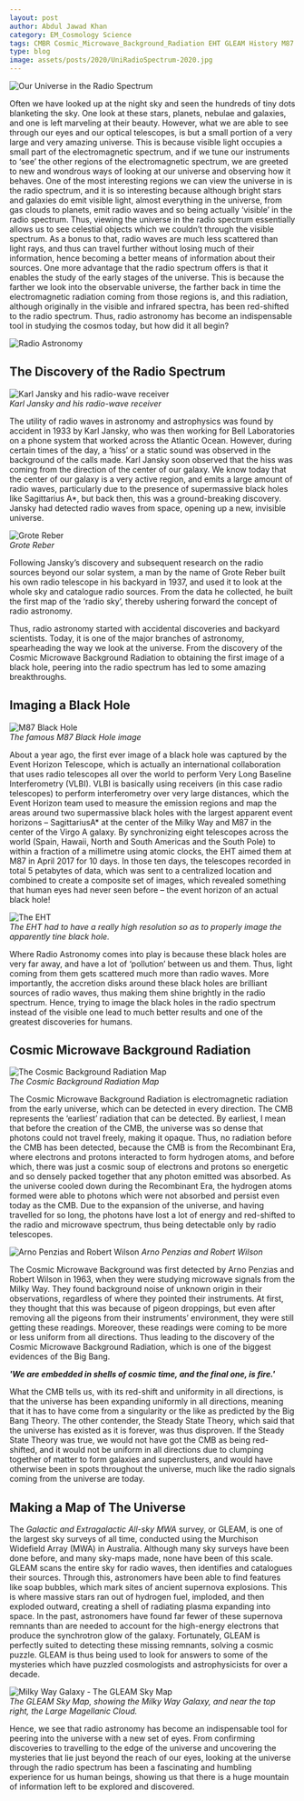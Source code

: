 ```yaml
---
layout: post
author: Abdul Jawad Khan
category: EM_Cosmology Science
tags: CMBR Cosmic_Microwave_Background_Radiation EHT GLEAM History M87 Radio_Spectrum Science
type: blog
image: assets/posts/2020/UniRadioSpectrum-2020.jpg
---
```

![Our Universe in the Radio Spectrum](../assets/posts/2020/UniRadioSpectrum-2020.jpg)

Often we have looked up at the night sky and seen the hundreds of tiny dots blanketing the sky. One look at these stars, planets, nebulae and galaxies, and one is left marveling at their beauty. However, what we are able to see through our eyes and our optical telescopes, is but a small portion of a very large and very amazing universe. This is because visible light occupies a small part of the electromagnetic spectrum, and if we tune our instruments to ‘see’ the other regions of the electromagnetic spectrum, we are greeted to new and wondrous ways of looking at our universe and observing how it behaves. One of the most interesting regions we can view the universe in is the radio spectrum, and it is so interesting because although bright stars and galaxies do emit visible light, almost everything in the universe, from gas clouds to planets, emit radio waves and so being actually ‘visible’ in the radio spectrum. Thus, viewing the universe in the radio spectrum essentially allows us to see celestial objects which we couldn’t through the visible spectrum. As a bonus to that, radio waves are much less scattered than light rays, and thus can travel further without losing much of their information, hence becoming a better means of information about their sources. One more advantage that the radio spectrum offers is that it enables the study of the early stages of the universe. This is because the farther we look into the observable universe, the farther back in time the electromagnetic radiation coming from those regions is, and this radiation, although originally in the visible and infrared spectra, has been red-shifted to the radio spectrum. Thus, radio astronomy has become an indispensable tool in studying the cosmos today, but how did it all begin?

![Radio Astronomy](https://i.imgur.com/fZyLkaVh.png)

## The Discovery of the Radio Spectrum

![Karl Jansky and his radio-wave receiver](https://i.imgur.com/Sqg8QRCm.png)\
*Karl Jansky and his radio-wave receiver*

The utility of radio waves in astronomy and astrophysics was found by accident in 1933 by Karl Jansky, who was then working for Bell Laboratories on a phone system that worked across the Atlantic Ocean. However, during certain times of the day, a ‘hiss’ or a static sound was observed in the background of the calls made. Karl Jansky soon observed that the hiss was coming from the direction of the center of our galaxy. We know today that the center of our galaxy is a very active region, and emits a large amount of radio waves, particularly due to the presence of supermassive black holes like Sagittarius A*, but back then, this was a ground-breaking discovery. Jansky had detected radio waves from space, opening up a new, invisible universe.

![Grote Reber](https://i.imgur.com/NhQWWHfh.png)\
*Grote Reber*

Following Jansky’s discovery and subsequent research on the radio sources beyond our solar system, a man by the name of Grote Reber built his own radio telescope in his backyard in 1937, and used it to look at the whole sky and catalogue radio sources. From the data he collected, he built the first map of the ‘radio sky’, thereby ushering forward the concept of radio astronomy.

Thus, radio astronomy started with accidental discoveries and backyard scientists. Today, it is one of the major branches of astronomy, spearheading the way we look at the universe. From the discovery of the Cosmic Microwave Background Radiation to obtaining the first image of a black hole, peering into the radio spectrum has led to some amazing breakthroughs.

## Imaging a Black Hole

![M87 Black Hole](https://i.imgur.com/8Hlo75mh.png)\
*The famous M87 Black Hole image*

About a year ago, the first ever image of a black hole was captured by the Event Horizon Telescope, which is actually an international collaboration that uses radio telescopes all over the world to perform Very Long Baseline Interferometry (VLBI).  VLBI is basically using receivers (in this case radio telescopes) to perform interferometry over very large distances, which the Event Horizon team used to measure the emission regions and map the areas around two supermassive black holes with the largest apparent event horizons – SagittariusA* at the center of the Milky Way and M87 in the center of the Virgo A galaxy. By synchronizing eight telescopes across the world (Spain, Hawaii, North and South Americas and the South Pole) to within a fraction of a millimetre using atomic clocks, the EHT aimed them at M87 in April 2017 for 10 days. In those ten days, the telescopes recorded in total 5 petabytes of data, which was sent to a centralized location and combined to create a composite set of images, which revealed something that human eyes had never seen before –  the event horizon of an actual black hole!

![The EHT](https://i.imgur.com/IrZUPlBh.png)\
*The EHT had to have a really high resolution so as to properly image the apparently tine black hole.*

Where Radio Astronomy comes into play is because these black holes are very far away, and have a lot of ‘pollution’ between us and them. Thus, light coming from them gets scattered much more than radio waves. More importantly, the accretion disks around these black holes are brilliant sources of radio waves, thus making them shine brightly in the radio spectrum. Hence, trying to image the black holes in the radio spectrum instead of the visible one lead to much better results and one of the greatest discoveries for humans.

## Cosmic Microwave Background Radiation

![The Cosmic Background Radiation Map](https://i.imgur.com/iSI8MDgh.png)\
*The Cosmic Background Radiation Map*

The Cosmic Microwave Background Radiation is electromagnetic radiation from the early universe, which can be detected in every direction. The CMB represents the ‘earliest’ radiation that can be detected. By earliest, I mean that before the creation of the CMB, the universe was so dense that photons could not travel freely, making it opaque. Thus, no radiation before the CMB has been detected, because the CMB is from the Recombinant Era, where electrons and protons interacted to form hydrogen atoms, and before which, there was just a cosmic soup of electrons and protons so energetic and so densely packed together that any photon emitted was absorbed. As the universe cooled down during the Recombinant Era, the hydrogen atoms formed were able to photons which were not absorbed and persist even today as the CMB. Due to the expansion of the universe, and having travelled for so long, the photons have lost a lot of energy and red-shifted to the radio and microwave spectrum, thus being detectable only by radio telescopes.

![Arno Penzias and Robert Wilson](https://i.imgur.com/FZ6vSi6l.png)
*Arno Penzias and Robert Wilson*

The Cosmic Microwave Background was first detected by Arno Penzias and Robert Wilson in 1963, when they were studying microwave signals from the Milky Way. They found background noise of unknown origin in their observations, regardless of where they pointed their instruments. At first, they thought that this was because of pigeon droppings, but even after removing all the pigeons from their instruments’ environment, they were still getting these readings. Moreover, these readings were coming to be more or less uniform from all directions. Thus leading to the discovery of the Cosmic Microwave Background Radiation, which is one of the biggest evidences of the Big Bang.

***'We are embedded in shells of cosmic time, and the final one, is fire.'***

What the CMB tells us, with its red-shift and uniformity in all directions, is that the universe has been expanding uniformly in all directions, meaning that it has to have come from a singularity or the like as predicted by the Big Bang Theory. The other contender, the Steady State Theory, which said that the universe has existed as it is forever, was thus disproven. If the Steady State Theory was true, we would not have got the CMB as being red-shifted, and it would not be uniform in all directions due to clumping together of matter to form galaxies and superclusters, and would have otherwise been in spots throughout the universe, much like the radio signals coming from the universe are today.

## Making a Map of The Universe

The *Galactic and Extragalactic All-sky MWA* survey, or GLEAM, is one of the largest sky surveys of all time, conducted using the Murchison Widefield Array (MWA) in Australia. Although many sky surveys have been done before, and many sky-maps made, none have been of this scale. GLEAM scans the entire sky for radio waves, then identifies and catalogues their sources. Through this, astronomers have been able to find features like soap bubbles, which mark sites of ancient supernova explosions. This is where massive stars ran out of hydrogen fuel, imploded, and then exploded outward, creating a shell of radiating plasma expanding into space. In the past, astronomers have found far fewer of these supernova remnants than are needed to account for the high-energy electrons that produce the synchrotron glow of the galaxy. Fortunately, GLEAM is perfectly suited to detecting these missing remnants, solving a cosmic puzzle. GLEAM is thus being used to look for answers to some of the mysteries which have puzzled cosmologists and astrophysicists for over a decade.

![Milky Way Galaxy - The GLEAM Sky Map](https://i.imgur.com/KQzMuj1h.png)\
*The GLEAM Sky Map, showing the Milky Way Galaxy, and near the top right, the Large Magellanic Cloud.*

Hence, we see that radio astronomy has become an indispensable tool for peering into the universe with a new set of eyes. From confirming discoveries to travelling to the edge of the universe and  uncovering the mysteries that lie just beyond the reach of our eyes, looking at the universe through the radio spectrum has been a fascinating and humbling experience for us human beings, showing us that there is a huge mountain of information left to be explored and discovered.
